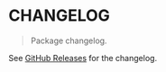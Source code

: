 # CHANGELOG

> Package changelog.

See [GitHub Releases](https://github.com/stdlib-js/napi-argv-strided-complex128array/releases) for the changelog.